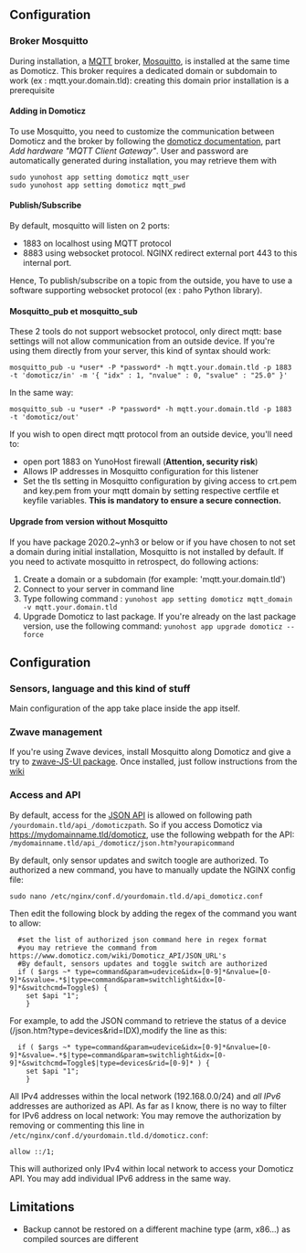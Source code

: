 ## Configuration

### Broker Mosquitto

During installation, a [MQTT](https://en.wikipedia.org/wiki/MQTT) broker, [Mosquitto](https://mosquitto.org/), is installed at the same time as Domoticz.
This broker requires a dedicated domain or subdomain to work (ex : mqtt.your.domain.tld): creating this domain prior installation is a prerequisite

#### Adding in Domoticz

To use Mosquitto, you need to customize the communication between Domoticz and the broker by following the [domoticz documentation](https://www.domoticz.com/wiki/MQTT#Installing_Mosquitto), part *Add hardware "MQTT Client Gateway"*.
User and password are automatically generated during installation, you may retrieve them with
````
sudo yunohost app setting domoticz mqtt_user
sudo yunohost app setting domoticz mqtt_pwd
````

#### Publish/Subscribe

By default, mosquitto will listen on 2 ports:
- 1883 on localhost using MQTT protocol
- 8883 using websocket protocol. NGINX redirect external port 443 to this internal port.

Hence, To publish/subscribe on a topic from the outside, you have to use a software supporting websocket protocol (ex : paho Python library).

#### Mosquitto_pub et mosquitto_sub

These 2 tools do not support websocket protocol, only direct mqtt: base settings will not allow communication from an outside device.
If you're using them directly from your server, this kind of syntax should work:
````
mosquitto_pub -u *user* -P *password* -h mqtt.your.domain.tld -p 1883 -t 'domoticz/in' -m '{ "idx" : 1, "nvalue" : 0, "svalue" : "25.0" }'
````
In the same way:
````
mosquitto_sub -u *user* -P *password* -h mqtt.your.domain.tld -p 1883 -t 'domoticz/out'
````

If you wish to open direct mqtt protocol from an outside device, you'll need to:
- open port 1883 on YunoHost firewall (**Attention, security risk**)
- Allows IP addresses in Mosquitto configuration for this listener
- Set the tls setting in Mosquitto configuration by giving access to crt.pem and key.pem from your mqtt domain by setting respective certfile et keyfile variables. **This is mandatory to ensure a secure connection.**

#### Upgrade from version without Mosquitto
If you have package 2020.2~ynh3 or below or if you have chosen to not set a domain during initial installation, Mosquitto is not installed by default.
If you need to activate mosquitto in retrospect, do following actions:
1. Create a domain or a subdomain (for example: 'mqtt.your.domain.tld')
2. Connect to your server in command line 
3. Type following command : `yunohost app setting domoticz mqtt_domain -v mqtt.your.domain.tld`
4. Upgrade Domoticz to last package.
If you're already on the last package version, use the following command: `yunohost app upgrade domoticz --force`

## Configuration

### Sensors, language and this kind of stuff
Main configuration of the app take place inside the app itself.

### Zwave management
If you're using Zwave devices, install Mosquitto along Domoticz and give a try to [zwave-JS-UI package](https://github.com/YunoHost-Apps/zwave-js-ui_ynh).
Once installed, just follow instructions from the [wiki](https://www.domoticz.com/wiki/Zwave-JS-UI)

### Access and API
By default, access for the [JSON API](https://www.domoticz.com/wiki/Domoticz_API/JSON_URL's) is allowed on following path `/yourdomain.tld/api_/domoticzpath`.
So if you access Domoticz via https://mydomainname.tld/domoticz, use the following webpath for the API: `/mydomainname.tld/api_/domoticz/json.htm?yourapicommand`

By default, only sensor updates and switch toogle are authorized. To authorized a new command, you have to manually update the NGINX config file:
````
sudo nano /etc/nginx/conf.d/yourdomain.tld.d/api_domoticz.conf
````
Then edit the following block by adding the regex of the command you want to allow:
````
  #set the list of authorized json command here in regex format
  #you may retrieve the command from https://www.domoticz.com/wiki/Domoticz_API/JSON_URL's
  #By default, sensors updates and toggle switch are authorized
  if ( $args ~* type=command&param=udevice&idx=[0-9]*&nvalue=[0-9]*&svalue=.*$|type=command&param=switchlight&idx=[0-9]*&switchcmd=Toggle$) {
    set $api "1";
    }
````
For example, to add the JSON command to retrieve the status of a device (/json.htm?type=devices&rid=IDX),modify the line as this:
````
  if ( $args ~* type=command&param=udevice&idx=[0-9]*&nvalue=[0-9]*&svalue=.*$|type=command&param=switchlight&idx=[0-9]*&switchcmd=Toggle$|type=devices&rid=[0-9]* ) {
    set $api "1";
    }
````

All IPv4 addresses within the local network (192.168.0.0/24) and *all IPv6* addresses are authorized as API.
As far as I know, there is no way to filter for IPv6 address on local network: You may remove the authorization by removing or commenting this line in `/etc/nginx/conf.d/yourdomain.tld.d/domoticz.conf`:
````
allow ::/1;
````
This will authorized only IPv4 within local network to access your Domoticz API.
You may add individual IPv6 address in the same way.

## Limitations

* Backup cannot be restored on a different machine type (arm, x86...) as compiled sources are different